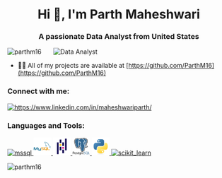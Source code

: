 <h1 align="center">Hi 👋, I'm Parth Maheshwari</h1>
<h3 align="center">A passionate Data Analyst from United States</h3>

<img align='right' alt='Data Analyst' width='400' src='https://cdn.dribbble.com/users/8619169/screenshots/16116886/media/a63d64bcccad878cb9dfdb9a9f6b6416.gif'>

<p align="left"> <img src="https://komarev.com/ghpvc/?username=parthm16&label=Profile%20views&color=0e75b6&style=flat" alt="parthm16" /> </p>

- 👨‍💻 All of my projects are available at [https://github.com/ParthM16](https://github.com/ParthM16)

<h3 align="left">Connect with me:</h3>
<p align="left">
<a href="https://linkedin.com/in/https://www.linkedin.com/in/maheshwariparth/" target="blank"><img align="center" src="https://raw.githubusercontent.com/rahuldkjain/github-profile-readme-generator/master/src/images/icons/Social/linked-in-alt.svg" alt="https://www.linkedin.com/in/maheshwariparth/" height="30" width="40" /></a>
</p>

<h3 align="left">Languages and Tools:</h3>
<p align="left"> <a href="https://www.microsoft.com/en-us/sql-server" target="_blank" rel="noreferrer"> <img src="https://www.svgrepo.com/show/303229/microsoft-sql-server-logo.svg" alt="mssql" width="40" height="40"/> </a> <a href="https://www.mysql.com/" target="_blank" rel="noreferrer"> <img src="https://raw.githubusercontent.com/devicons/devicon/master/icons/mysql/mysql-original-wordmark.svg" alt="mysql" width="40" height="40"/> </a> <a href="https://pandas.pydata.org/" target="_blank" rel="noreferrer"> <img src="https://raw.githubusercontent.com/devicons/devicon/2ae2a900d2f041da66e950e4d48052658d850630/icons/pandas/pandas-original.svg" alt="pandas" width="40" height="40"/> </a> <a href="https://www.postgresql.org" target="_blank" rel="noreferrer"> <img src="https://raw.githubusercontent.com/devicons/devicon/master/icons/postgresql/postgresql-original-wordmark.svg" alt="postgresql" width="40" height="40"/> </a> <a href="https://www.python.org" target="_blank" rel="noreferrer"> <img src="https://raw.githubusercontent.com/devicons/devicon/master/icons/python/python-original.svg" alt="python" width="40" height="40"/> </a> <a href="https://scikit-learn.org/" target="_blank" rel="noreferrer"> <img src="https://upload.wikimedia.org/wikipedia/commons/0/05/Scikit_learn_logo_small.svg" alt="scikit_learn" width="40" height="40"/> </a> </p>

<p><img align="center" src="https://github-readme-stats.vercel.app/api/top-langs?username=parthm16&show_icons=true&locale=en&layout=compact" alt="parthm16" /></p>
